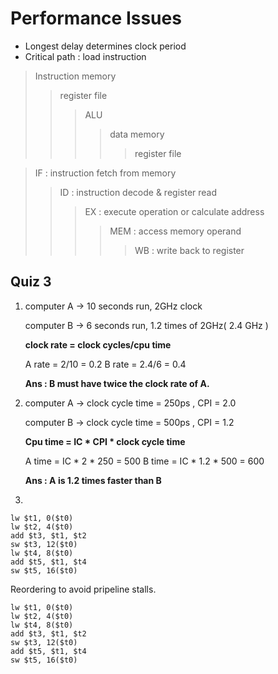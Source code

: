 # Performance Issues

* Longest delay determines clock period
* Critical path : load instruction

>Instruction memory
>>register file
>>>ALU
>>>>data memory
>>>>>register file

>IF : instruction fetch from memory
>>ID : instruction decode & register read
>>>EX : execute operation or calculate address
>>>>MEM : access memory operand
>>>>>WB : write back to register

## Quiz 3
1. computer A -> 10 seconds run, 2GHz clock

    computer B -> 6 seconds run, 1.2 times of 2GHz( 2.4 GHz )

    __clock rate = clock cycles/cpu time__

    A rate = 2/10 = 0.2
    B rate = 2.4/6 = 0.4

    **Ans : B must have twice the clock rate of A.**

2. computer A -> clock cycle time = 250ps , CPI = 2.0

    computer B -> clock cycle time = 500ps , CPI = 1.2

    __Cpu time = IC * CPI * clock cycle time__

    A time = IC * 2 * 250 = 500
    B time = IC * 1.2 * 500 = 600

    **Ans : A is 1.2 times faster than B**

3. 
    

    lw $t1, 0($t0)  
    lw $t2, 4($t0)  
    add $t3, $t1, $t2  
    sw $t3, 12($t0)  
    lw $t4, 8($t0)  
    add $t5, $t1, $t4  
    sw $t5, 16($t0)  


Reordering to avoid pripeline stalls.

        
    lw $t1, 0($t0)  
    lw $t2, 4($t0)  
    lw $t4, 8($t0) 
    add $t3, $t1, $t2  
    sw $t3, 12($t0)   
    add $t5, $t1, $t4  
    sw $t5, 16($t0)  